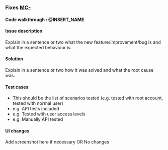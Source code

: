 ### Fixes [MC-](https://cloud-ops.atlassian.net/browse/MC-)

#### Code walkthrough : @INSERT_NAME

#### Issue description
Explain in a sentence or two what the new feature/improvement/bug is and what the expected behaviour is.

#### Solution
Explain in a sentence or two how it was solved and what the root cause was.

#### Test cases
- This should be the list of scenarios tested (e.g. tested with root account, tested with normal user)
- e.g. API tests included
- e.g. Tested with user access levels
- e.g. Manually API tested

#### UI changes
Add screenshot here if necessary
OR
No changes

